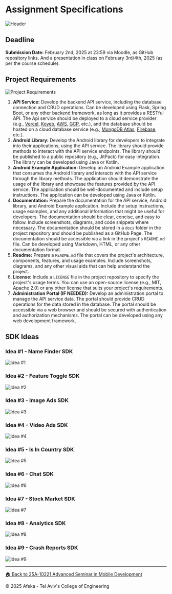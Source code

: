 # Assignment Specifications

![Header](output/slide-01.png)

## Deadline

**Submission Date:** February 2nd, 2025 at 23:59 via Moodle, as GitHub repository links. And a presentation in class on February 3rd/4th, 2025 (as per the course schedule).

## Project Requirements

![Project Requirements](output/slide-02.png)

1. **API Service:** Develop the backend API service, including the database connection and CRUD operations. Can be developed using Flask, Spring Boot, or any other backend framework, as long as it provides a RESTful API. The Api service should be deployed to a cloud service provider (e.g., [Vercel](https://vercel.com/), [Koyeb](https://app.koyeb.com/), [AWS](https://aws.amazon.com/), [GCP](https://cloud.google.com/), etc.), and the database should be hosted on a cloud database service (e.g., [MongoDB Atlas](https://www.mongodb.com/products/platform/atlas-database), [Firebase](https://console.firebase.google.com/), etc.).
2. **Android Library:** Develop the Android library for developers to integrate into their applications, using the API service. The library should provide methods to interact with the API service endpoints. The library should be published to a public repository (e.g., JitPack) for easy integration. The library can be developed using Java or Kotlin.
3. **Android Example Application:** Develop an Android Example application that consumes the Android library and interacts with the API service through the library methods. The application should demonstrate the usage of the library and showcase the features provided by the API service. The application should be well-documented and include setup instructions. The application can be developed using Java or Kotlin.
4. **Documentation:** Prepare the documentation for the API service, Android library, and Android Example application. Include the setup instructions, usage examples, and any additional information that might be useful for developers. The documentation should be clear, concise, and easy to follow. Include screenshots, diagrams, and code snippets where necessary. The documentation should be stored in a `docs` folder in the project repository and should be published as a GitHub Page. The documentation should be accessible via a link in the project's `README.md` file. Can be developed using Markdown, HTML, or any other documentation format.
5. **Readme:** Prepare a `README.md` file that covers the project's architecture, components, features, and usage examples. Include screenshots, diagrams, and any other visual aids that can help understand the project.
6. **License:** Include a `LICENSE` file in the project repository to specify the project's usage terms. You can use an open-source license (e.g., MIT, Apache 2.0) or any other license that suits your project's requirements.
7. **Administration Portal (IF NEEDED):** Develop an administration portal to manage the API service data. The portal should provide CRUD operations for the data stored in the database. The portal should be accessible via a web browser and should be secured with authentication and authorization mechanisms. The portal can be developed using any web development framework.

## SDK Ideas

### Idea #1 - Name Finder SDK

![Idea #1](output/slide-03.png)

### Idea #2 - Feature Toggle SDK

![Idea #2](output/slide-04.png)

### Idea #3 - Image Ads SDK

![Idea #3](output/slide-05.png)

### Idea #4 - Video Ads SDK

![Idea #4](output/slide-06.png)

### Idea #5 - Is In Country SDK

![Idea #5](output/slide-07.png)

### Idea #6 - Chat SDK

![Idea #6](output/slide-08.png)

### Idea #7 - Stock Market SDK

![Idea #7](output/slide-09.png)

### Idea #8 - Analytics SDK

![Idea #8](output/slide-10.png)

### Idea #9 - Crash Reports SDK

![Idea #9](output/slide-11.png)

---

[🏠 Back to 25A-10221 Advanced Seminar in Mobile Development](../README.md)

© 2025 Afeka - Tel Aviv's College of Engineering
